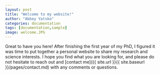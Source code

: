 ```yaml
---
layout: post
title: "Welcome to my website!"
author: "Abbey Yatsko"
categories: documentation
tags: [documentation,sample]
image: welcome.JPG
---
```


Great to have you here! After finishing the first year of my PhD, I figured it was time to put together a personal website to share my research and science interests. I hope you find what you are looking for, and please do not hesitate to reach out and [contact me]({{ site.url }}{{ site.baseurl }}/pages/contact.md) with any comments or questions. 
